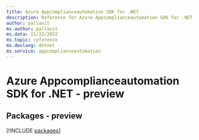 ```yaml
---
title: Azure Appcomplianceautomation SDK for .NET
description: Reference for Azure Appcomplianceautomation SDK for .NET
author: pallavit
ms.author: pallavit
ms.data: 11/22/2022
ms.topic: reference
ms.devlang: dotnet
ms.service: appcomplianceautomation
---
```

# Azure Appcomplianceautomation SDK for .NET - preview
## Packages - preview
[!INCLUDE [packages](appcomplianceautomation-index.md)]